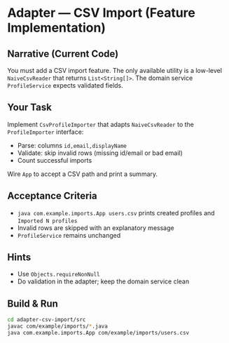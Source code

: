# Adapter — CSV Import (Feature Implementation)

## Narrative (Current Code)
You must add a CSV import feature. The only available utility is a low-level `NaiveCsvReader` that returns `List<String[]>`. The domain service `ProfileService` expects validated fields.

## Your Task
Implement `CsvProfileImporter` that adapts `NaiveCsvReader` to the `ProfileImporter` interface:
- Parse: columns `id,email,displayName`
- Validate: skip invalid rows (missing id/email or bad email)
- Count successful imports

Wire `App` to accept a CSV path and print a summary.

## Acceptance Criteria
- `java com.example.imports.App users.csv` prints created profiles and `Imported N profiles`
- Invalid rows are skipped with an explanatory message
- `ProfileService` remains unchanged

## Hints
- Use `Objects.requireNonNull`
- Do validation in the adapter; keep the domain service clean

## Build & Run
```bash
cd adapter-csv-import/src
javac com/example/imports/*.java
java com.example.imports.App com/example/imports/users.csv 
```
